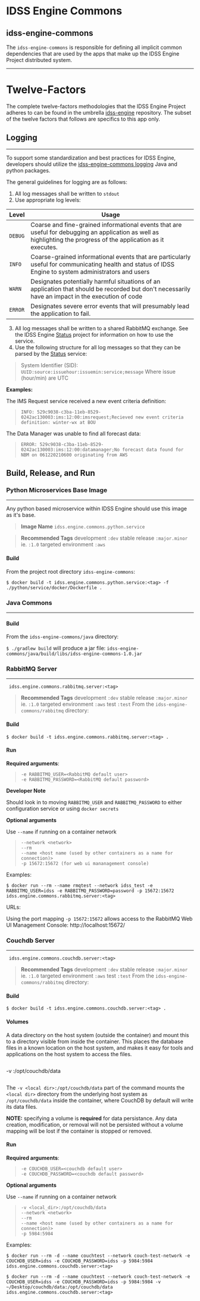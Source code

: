 # IDSS Engine Commons
## idss-engine-commons

The `idss-engine-commons` is responsible for defining all implicit common dependencies that are used by the apps that make up the IDSS Engine Project distributed system.

---
# Twelve-Factors

The complete twelve-factors methodologies that the IDSS Engine Project adheres to can be found in the umbrella [idss-engine](https://github.com/NOAA-GSL/idss-engine) repository. The subset of the twelve factors that follows are specifics to this app only.

## Logging
---
To support some standardization and best practices for IDSS Engine, developers should utilize the [idss-engine-commons logging](https://github.com/NOAA-GSL/idss-engine-commons) Java and python packages.

The general guidelines for logging are as follows:

1. All log messages shall be written to `stdout`
2. Use appropriate log levels:

| Level | Usage |
|-|-|
|`DEBUG`|Coarse and fine-grained informational events that are useful for debugging an application as well as highlighting the progress of the application as it executes.|
|`INFO`|Coarse-grained informational events that are particularly useful for communicating health and status of IDSS Engine to system administrators and users|
|`WARN`|Designates potentially harmful situations of an application that should be recorded but don't necessarily have an impact in the execution of code|
|`ERROR`|Designates severe error events that will presumably lead the application to fail.|

3. All log messages shall be written to a shared RabbitMQ exchange. See the IDSS Engine [Status](https://github.com/NOAA-GSL/engine-status) project for information on how to use the service.
4. Use the following structure for all log messages so that they can be parsed by the [Status](https://github.com/NOAA-GSL/engine-status) service:

>
> System Identifier (SID): `UUID:source:issuehour:issuemin:service;message`
> Where issue (hour/min) are UTC

**Examples:**


The IMS Request service received a new event criteria definition:

> `INFO: 529c9038-c3ba-11eb-8529-0242ac130003:ims:12:00:imsrequest;Recieved new event criteria definition: winter-wx at BOU`

The Data Manager was unable to find all forecast data:

> `ERROR: 529c9038-c3ba-11eb-8529-0242ac130003:ims:12:00:datamanager;No forecast data found for NBM on 061220210600 originating from AWS`

## Build, Release, and Run

### Python Microservices Base Image
---
Any python based microservice within IDSS Engine should use this image as it's base.

> **Image Name** `idss.engine.commons.python.service`

> **Recommended Tags** development `:dev` stable release `:major.minor` ie. `:1.0` targeted environment `:aws`

#### Build
From the project root directory `idss-engine-commons`:

`$ docker build -t idss.engine.commons.python.service:<tag> -f ./python/service/docker/Dockerfile .`

### Java Commons
---

#### Build
From the `idss-engine-commons/java` directory:

`$ ./gradlew build` will produce a jar file: `idss-engine-commons/java/build/libs/idss-engine-commons-1.0.jar`

### RabbitMQ Server
---

` idss.engine.commons.rabbitmq.server:<tag>`

> **Recommended Tags** development `:dev` stable release `:major.minor` ie. `:1.0` targeted environment `:aws` test `:test`
From the `idss-engine-commons/rabbitmq` directory:

#### Build

`$ docker build -t idss.engine.commons.rabbitmq.server:<tag> .`

#### Run

**Required arguments**:
> ```
> -e RABBITMQ_USER=<RabbitMQ default user>
> -e RABBITMQ_PASSWORD=<RabbitMQ default password>
> ```

**Developer Note**

Should look in to moving `RABBITMQ_USER` and `RABBITMQ_PASSWORD` to either configuration service or using `docker secrets`

**Optional arguments**

Use `--name` if running on a container network

> ```
> --network <network>
> --rm
> --name <host name (used by other containers as a name for connection)>
> -p 15672:15672 (for web ui mananagement console)
> ```

Examples:

`$ docker run --rm --name rmqtest --network idss_test -e RABBITMQ_USER=idss -e RABBITMQ_PASSWORD=password -p 15672:15672 idss.engine.commons.rabbitmq.server:<tag>`

URLs:

Using the port mapping `-p 15672:15672` allows access to the RabbitMQ Web UI Management Console: http://localhost:15672/

### Couchdb Server
---

` idss.engine.commons.couchdb.server:<tag>`

> **Recommended Tags** development `:dev` stable release `:major.minor` ie. `:1.0` targeted environment `:aws` test `:test`
From the `idss-engine-commons/rabbitmq` directory:

#### Build

`$ docker build -t idss.engine.commons.couchdb.server:<tag> .`

#### Volumes
A data directory on the host system (outside the container) and mount this to a directory visible from inside the container. This places the database files in a known location on the host system, and makes it easy for tools and applications on the host system to access the files.

> ```
-v <local dir>:/opt/couchdb/data
> ```

The ```-v <local dir>:/opt/couchdb/data``` part of the command mounts the ```<local dir>``` directory from the underlying host system as ```/opt/couchdb/data``` inside the container, where CouchDB by default will write its data files.

**NOTE:** specifying a volume is **required** for data persistance. Any data creation, modification, or removal will not be persisted without a volume mapping will be lost if the container is stopped or removed.

#### Run

**Required arguments**:
> ```
> -e COUCHDB_USER=<couchdb default user>
> -e COUCHDB_PASSWORD=<couchdb default password>
> ```

**Optional arguments**

Use `--name` if running on a container network

> ```
> -v <local_dir>:/opt/couchdb/data
> --network <network>
> --rm
> --name <host name (used by other containers as a name for connection)>
> -p 5984:5984
> ```

Examples:

`$ docker run --rm -d --name couchtest --network couch-test-network -e COUCHDB_USER=idss -e COUCHDB_PASSWORD=idss -p 5984:5984 idss.engine.commons.couchdb.server:<tag>`

`$ docker run --rm -d --name couchtest --network couch-test-network -e COUCHDB_USER=idss -e COUCHDB_PASSWORD=idss -p 5984:5984 -v ~/Desktop/couchdb/data:/opt/couchdb/data idss.engine.commons.couchdb.server:<tag>`
